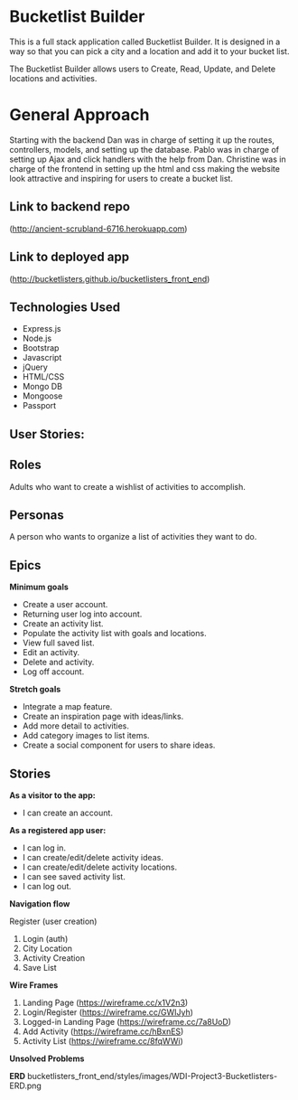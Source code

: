 
# Bucketlist Builder

This is a full stack application called Bucketlist Builder. It is designed in a way so that you can pick a city and a location and add it to your bucket list.

The Bucketlist Builder allows users to Create, Read, Update, and Delete locations and activities.

# General Approach

Starting with the backend Dan was in charge of setting it up the routes, controllers, models, and setting up the database. Pablo was in charge of setting up Ajax and click handlers with the help from Dan. Christine was in charge of the frontend in setting up the html and css making the website look attractive and inspiring for users to create a bucket list.

## Link to backend repo
(http://ancient-scrubland-6716.herokuapp.com)

## Link to deployed app
(http://bucketlisters.github.io/bucketlisters_front_end)

## Technologies Used

- Express.js
- Node.js
- Bootstrap
- Javascript
- jQuery
- HTML/CSS
- Mongo DB
- Mongoose
- Passport

## User Stories:

## Roles

Adults who want to create a wishlist of activities to accomplish.

## Personas

A person who wants to organize a list of activities they want to do.

## Epics

**Minimum goals**

* Create a user account.
* Returning user log into account.
* Create an activity list.
* Populate the activity list with goals and locations.
* View full saved list.
* Edit an activity.
* Delete and activity.
* Log off account.

**Stretch goals**

* Integrate a map feature.
* Create an inspiration page with ideas/links.
* Add more detail to activities.
* Add category images to list items.
* Create a social component for users to share ideas.

## Stories

**As a visitor to the app:**
* I can create an account.

**As a registered app user:**
* I can log in.
* I can create/edit/delete activity ideas.
* I can create/edit/delete activity locations.
* I can see saved activity list.
* I can log out.

**Navigation flow**

Register (user creation)
1. Login (auth)
2. City Location
3. Activity Creation
4. Save List

**Wire Frames**

1. Landing Page (https://wireframe.cc/x1V2n3)
2. Login/Register (https://wireframe.cc/GWIJyh)
3. Logged-in Landing Page (https://wireframe.cc/7a8UoD)
4. Add Activity (https://wireframe.cc/hBxnES)
5. Activity List (https://wireframe.cc/8fqWWi)

**Unsolved Problems**



**ERD**
bucketlisters_front_end/styles/images/WDI-Project3-Bucketlisters-ERD.png
